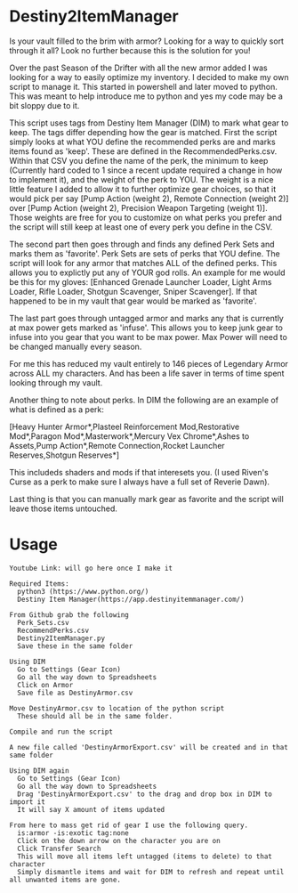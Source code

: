 # Destiny2ItemManager
Is your vault filled to the brim with armor? Looking for a way to quickly sort through it all? Look no further because this is the solution for you! 

Over the past Season of the Drifter with all the new armor added I was looking for a way to easily optimize my inventory. I decided  to make my own script to manage it. This started in powershell and later moved to python. This was meant to help introduce me to python and yes my code may be a bit sloppy due to it.

This script uses tags from Destiny Item Manager (DIM) to mark what gear to keep. The tags differ depending how the gear is matched. First the script simply looks at what YOU define the recommended perks are and marks items found as 'keep'. These are defined in the RecommendedPerks.csv. Within that CSV you define the name of the perk, the minimum to keep (Currently hard coded to 1 since a recent update required a change in how to implement it), and the weight of the perk to YOU. The weight is a nice little feature I added to allow it to further optimize gear choices, so that it would pick per say \[Pump Action (weight 2), Remote Connection (weight 2)\] over \[Pump Action (weight 2), Precision Weapon Targeting (weight 1)\]. Those weights are free for you to customize on what perks you prefer and the script will still keep at least one of every perk you define in the CSV.

The second part then goes through and finds any defined Perk Sets and marks them as 'favorite'. Perk Sets are sets of perks that YOU define. The script will look for any armor that matches ALL of the defined perks. This allows you to explictly put any of YOUR god rolls. An example for me would be this for my gloves: \[Enhanced Grenade Launcher Loader, Light Arms Loader, Rifle Loader, Shotgun Scavenger, Sniper Scavenger\]. If that happened to be in my vault that gear would be marked as 'favorite'.

The last part goes through untagged armor and marks any that is currently at max power gets marked as 'infuse'. This allows you to keep junk gear to infuse into you gear that you want to be max power. Max Power will need to be changed manually every season.

For me this has reduced my vault entirely to 146 pieces of Legendary Armor across ALL my characters. And has been a life saver in terms of time spent looking through my vault.

Another thing to note about perks. In DIM the following are an example of what is defined as a perk: 

\[Heavy Hunter Armor*,Plasteel Reinforcement Mod,Restorative Mod*,Paragon Mod*,Masterwork*,Mercury Vex Chrome*,Ashes to Assets,Pump Action*,Remote Connection,Rocket Launcher Reserves,Shotgun Reserves*\]

This includeds shaders and mods if that interesets you. (I used Riven's Curse as a perk to make sure I always have a full set of Reverie Dawn).

Last thing is that you can manually mark gear as favorite and the script will leave those items untouched.

# Usage
    Youtube Link: will go here once I make it
  
    Required Items:
      python3 (https://www.python.org/)
      Destiny Item Manager(https://app.destinyitemmanager.com/)
  
    From Github grab the following
      Perk_Sets.csv
      RecommendPerks.csv
      Destiny2ItemManager.py
      Save these in the same folder
     
    Using DIM
      Go to Settings (Gear Icon)
      Go all the way down to Spreadsheets
      Click on Armor
      Save file as DestinyArmor.csv
    
    Move DestinyArmor.csv to location of the python script
      These should all be in the same folder.
    
    Compile and run the script
    
    A new file called 'DestinyArmorExport.csv' will be created and in that same folder
  
    Using DIM again
      Go to Settings (Gear Icon)
      Go all the way down to Spreadsheets
      Drag 'DestinyArmorExport.csv' to the drag and drop box in DIM to import it
      It will say X amount of items updated
      
    From here to mass get rid of gear I use the following query.
      is:armor -is:exotic tag:none
      Click on the down arrow on the character you are on
      Click Transfer Search
      This will move all items left untagged (items to delete) to that character
      Simply dismantle items and wait for DIM to refresh and repeat until all unwanted items are gone.
